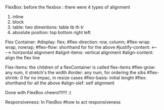 FlexBox: before the flexbox :
there were 4 types of alignment

1.  inline
2.  block
3.  table: two dimentions: table tb th tr
4.  aboslute position: top bottom right left

Flex Container:
#display: flex;
#flex-direction: row, column;
#flex-wrap: wrap, nowrap;
#flex-flow: shorthand for for the above
#justify-content: <----> horizontal alignment
#alignt-items: vertical alignment
#align-content: align the flex line

Flex-Items: the children of a flexContainer is called flex-items
#flex-grow: any num, it stretch's the width
#order: any num, for ordering the sibs
#flex-shrink: 0 for no impac, in resize cases
#flex-basis: initial lenght
#flex: shorthand for all the above
#align-slef: self alignment

Done with FlexBox cheers!!!!!!! :)

Responsiveness: In FlexBox
#how to act responsiveness
